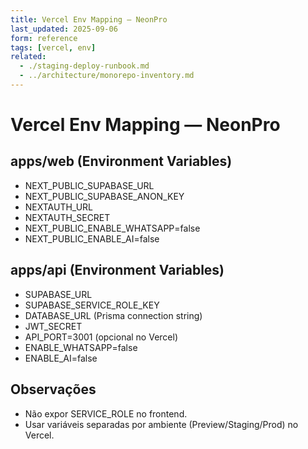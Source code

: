 ```yaml
---
title: Vercel Env Mapping — NeonPro
last_updated: 2025-09-06
form: reference
tags: [vercel, env]
related:
  - ./staging-deploy-runbook.md
  - ../architecture/monorepo-inventory.md
---
```


# Vercel Env Mapping — NeonPro

## apps/web (Environment Variables)

- NEXT_PUBLIC_SUPABASE_URL
- NEXT_PUBLIC_SUPABASE_ANON_KEY
- NEXTAUTH_URL
- NEXTAUTH_SECRET
- NEXT_PUBLIC_ENABLE_WHATSAPP=false
- NEXT_PUBLIC_ENABLE_AI=false

## apps/api (Environment Variables)

- SUPABASE_URL
- SUPABASE_SERVICE_ROLE_KEY
- DATABASE_URL (Prisma connection string)
- JWT_SECRET
- API_PORT=3001 (opcional no Vercel)
- ENABLE_WHATSAPP=false
- ENABLE_AI=false

## Observações

- Não expor SERVICE_ROLE no frontend.
- Usar variáveis separadas por ambiente (Preview/Staging/Prod) no Vercel.
